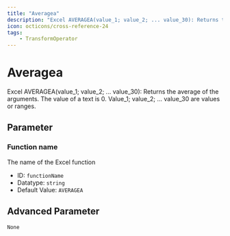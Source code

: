 ```yaml
---
title: "Averagea"
description: "Excel AVERAGEA(value_1; value_2; ... value_30): Returns the average of the arguments. The value of a text is 0. Value_1; value_2; ... value_30 are values or ranges."
icon: octicons/cross-reference-24
tags: 
    - TransformOperator
---
```

# Averagea
<!-- This file was generated - DO NOT CHANGE IT MANUALLY -->



Excel AVERAGEA(value_1; value_2; ... value_30): Returns the average of the arguments. The value of a text is 0. Value_1; value_2; ... value_30 are values or ranges.

## Parameter

### Function name

The name of the Excel function

- ID: `functionName`
- Datatype: `string`
- Default Value: `AVERAGEA`





## Advanced Parameter

`None`